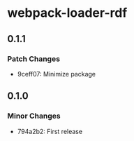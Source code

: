 # webpack-loader-rdf

## 0.1.1

### Patch Changes

- 9ceff07: Minimize package

## 0.1.0

### Minor Changes

- 794a2b2: First release
